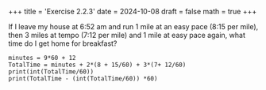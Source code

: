 +++
title = 'Exercise 2.2.3'
date = 2024-10-08
draft = false
math = true
+++

If I leave my house at 6:52 am and run 1 mile at an easy pace (8:15 per mile), then 3 miles at tempo (7:12 per mile) and 1 mile at easy pace again, what time do I get home for breakfast?
```
minutes = 9*60 + 12
TotalTime = minutes + 2*(8 + 15/60) + 3*(7+ 12/60)
print(int(TotalTime/60))
print(TotalTime - (int(TotalTime/60)) *60)

```